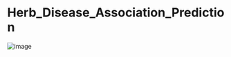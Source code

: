 # Herb_Disease_Association_Prediction

![image](https://github.com/user-attachments/assets/8db6ba8c-e0ad-4435-8099-7b1c3c004bbf)
